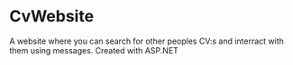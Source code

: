 # CvWebsite
A website where you can search for other peoples CV:s and interract with them using messages. Created with ASP.NET
